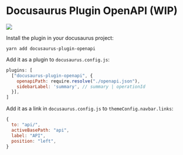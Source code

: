 # Docusaurus Plugin OpenAPI (WIP)

![](https://user-images.githubusercontent.com/4212769/85324376-b9e3d900-b497-11ea-9765-c42a8ad1ff61.png)

Install the plugin in your docusaurus project:
```
yarn add docusaurus-plugin-openapi
```

Add it as a plugin to `docusaurus.config.js`:
```js
plugins: [
  ["docusaurus-plugin-openapi", {
    openapiPath: require.resolve("./openapi.json"),
    sidebarLabel: 'summary', // summary | operationId
  }],
]
```

Add it as a link in `docusaurus.config.js` to `themeConfig.navbar.links`:
```js
{
  to: "api/",
  activeBasePath: "api",
  label: "API",
  position: "left",
}
```
